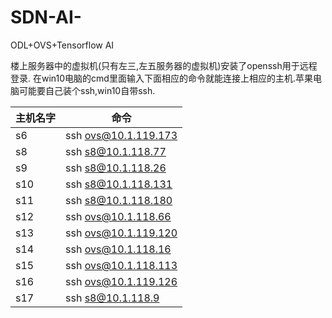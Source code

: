 # SDN-AI-
ODL+OVS+Tensorflow AI



楼上服务器中的虚拟机(只有左三,左五服务器的虚拟机)安装了openssh用于远程登录.
在win10电脑的cmd里面输入下面相应的命令就能连接上相应的主机.苹果电脑可能要自己装个ssh,win10自带ssh.

|主机名字   |    命令|
|  ----  | ----  |
|s6                |ssh ovs@10.1.119.173|  
|s8                |ssh s8@10.1.118.77| 
|s9                |ssh s8@10.1.118.26|  
|s10               |ssh s8@10.1.118.131|  
|s11               |ssh s8@10.1.118.180| 
|s12               |ssh ovs@10.1.118.66|  
|s13               |ssh ovs@10.1.119.120|  
|s14               |ssh ovs@10.1.118.16|  
|s15               |ssh ovs@10.1.118.113|  
|s16               |ssh ovs@10.1.119.126|  
|s17               |ssh s8@10.1.118.9|  
